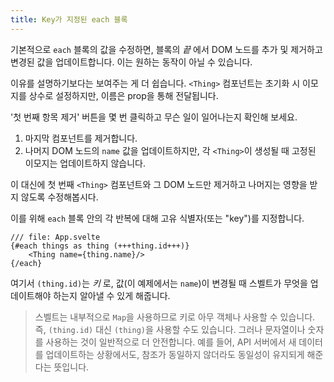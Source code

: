 ```yaml
---
title: Key가 지정된 each 블록
---
```


기본적으로 `each` 블록의 값을 수정하면, 블록의 _끝_ 에서 DOM 노드를 추가 및 제거하고 변경된 값을 업데이트합니다. 이는 원하는 동작이 아닐 수 있습니다.

이유를 설명하기보다는 보여주는 게 더 쉽습니다. `<Thing>` 컴포넌트는 초기화 시 이모지를 상수로 설정하지만, 이름은 prop을 통해 전달됩니다.

'첫 번째 항목 제거' 버튼을 몇 번 클릭하고 무슨 일이 일어나는지 확인해 보세요.

1. 마지막 컴포넌트를 제거합니다.
2. 나머지 DOM 노드의 `name` 값을 업데이트하지만, 각 `<Thing>`이 생성될 때 고정된 이모지는 업데이트하지 않습니다.

이 대신에 첫 번째 `<Thing>` 컴포넌트와 그 DOM 노드만 제거하고 나머지는 영향을 받지 않도록 수정해봅시다.

이를 위해 `each` 블록 안의 각 반복에 대해 고유 식별자(또는 "key")를 지정합니다.

```svelte
/// file: App.svelte
{#each things as thing (+++thing.id+++)}
	<Thing name={thing.name}/>
{/each}
```

여기서 `(thing.id)`는 _키_ 로, 값(이 예제에서는 `name`)이 변경될 때 스벨트가 무엇을 업데이트해야 하는지 알아낼 수 있게 해줍니다.

> 스벨트는 내부적으로 `Map`을 사용하므로 키로 아무 객체나 사용할 수 있습니다. 즉, `(thing.id)` 대신 `(thing)`을 사용할 수도 있습니다. 그러나 문자열이나 숫자를 사용하는 것이 일반적으로 더 안전합니다. 예를 들어, API 서버에서 새 데이터를 업데이트하는 상황에서도, 참조가 동일하지 않더라도 동일성이 유지되게 해준다는 뜻입니다.